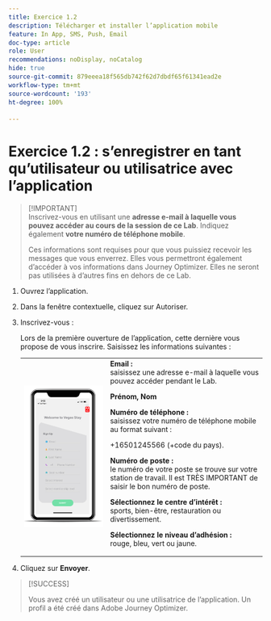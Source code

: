 ```yaml
---
title: Exercice 1.2
description: Télécharger et installer l’application mobile
feature: In App, SMS, Push, Email
doc-type: article
role: User
recommendations: noDisplay, noCatalog
hide: true
source-git-commit: 879eeea18f565db742f62d7dbdf65f61341ead2e
workflow-type: tm+mt
source-wordcount: '193'
ht-degree: 100%

---
```



# Exercice 1.2 : s’enregistrer en tant qu’utilisateur ou utilisatrice avec l’application

>[!IMPORTANT]\
>Inscrivez-vous en utilisant une **adresse e-mail à laquelle vous pouvez accéder au cours de la session de ce Lab**. Indiquez également **votre numéro de téléphone mobile**.
>
> Ces informations sont requises pour que vous puissiez recevoir les messages que vous enverrez. Elles vous permettront également d’accéder à vos informations dans Journey Optimizer. Elles ne seront pas utilisées à d’autres fins en dehors de ce Lab.

1. Ouvrez l’application.
1. Dans la fenêtre contextuelle, cliquez sur Autoriser.
1. Inscrivez-vous :

   Lors de la première ouverture de l’application, cette dernière vous propose de vous inscrire. Saisissez les informations suivantes :

   <table>
    <tr>
    <td>
    <div>
    <img alt="Enregistrement de l’application" src="../assets/1-2.png"/> 
    </div>
    </td>
    <td>
    <strong>Email : </strong><br>saisissez une adresse e-mail à laquelle vous pouvez accéder pendant le Lab.
    </p><p>
    <strong>Prénom, Nom</strong>
    </p><p>
    <strong>Numéro de téléphone : </strong><br>saisissez votre numéro de téléphone mobile au format suivant : 
    <p>+16501245566 (+code du pays).
    </p><p>
    <strong>Numéro de poste : </strong><br>le numéro de votre poste se trouve sur votre station de travail. Il est TRÈS IMPORTANT de saisir le bon numéro de poste.
    </p><p>
    <strong>Sélectionnez le centre d’intérêt : </strong></br>sports, bien-être, restauration ou divertissement.
    </p><p>
    <strong>Sélectionnez le niveau d’adhésion : </strong></br>rouge, bleu, vert ou jaune.</p>
    </td>
    </tr>
    </table>

1. Cliquez sur **Envoyer**.

>[!SUCCESS]
>
>Vous avez créé un utilisateur ou une utilisatrice de l’application. Un profil a été créé dans Adobe Journey Optimizer.
